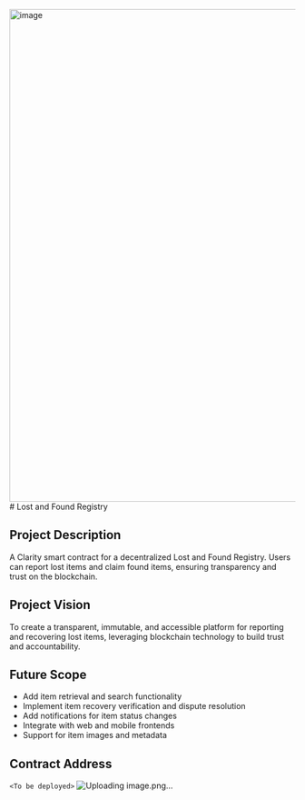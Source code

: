 <img width="1918" height="867" alt="image" src="https://github.com/user-attachments/assets/a99e0ee9-67d5-48e6-9c0a-69e32edbdf90" /># Lost and Found Registry

## Project Description
A Clarity smart contract for a decentralized Lost and Found Registry. Users can report lost items and claim found items, ensuring transparency and trust on the blockchain.

## Project Vision
To create a transparent, immutable, and accessible platform for reporting and recovering lost items, leveraging blockchain technology to build trust and accountability.

## Future Scope
- Add item retrieval and search functionality
- Implement item recovery verification and dispute resolution
- Add notifications for item status changes
- Integrate with web and mobile frontends
- Support for item images and metadata

## Contract Address
`<To be deployed>` 
![Uploading image.png…]()

